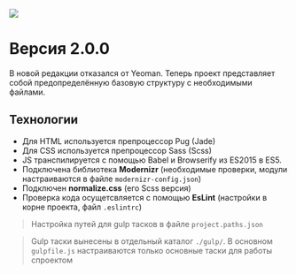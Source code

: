 ![](https://octodex.github.com/images/homercat.png)

# Версия 2.0.0

В новой редакции отказался от Yeoman. Теперь проект представляет собой предопределённую базовую структуру с необходимыми файлами.

## Технологии

- Для HTML используется препроцессор Pug (Jade)
- Для CSS используется препроцессор Sass (Scss)
- JS транспилируется с помощью Babel и Browserify из ES2015 в ES5.
- Подключена библиотека **Modernizr** (необходимые проверки, модули настраиваются в файле `modernizr-config.json`)
- Подключен **normalize.css** (его Scss версия)
- Проверка кода осущетсвляется с помощью **EsLint** (настройки в корне проекта, файл `.eslintrc`)

> Настройка путей для gulp тасков в файле `project.paths.json`

> Gulp таски вынесены в отдельный каталог `./gulp/`. В основном `gulpfile.js` настраиваются только основные таски для работы спроектом